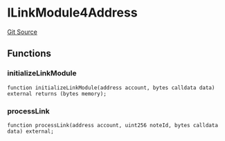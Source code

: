 # ILinkModule4Address
[Git Source](https://github.com/Crossbell-Box/Crossbell-Contracts/blob/301046e95eacfa631ca751822adb220cbb30103a/contracts/interfaces/ILinkModule4Address.sol)


## Functions
### initializeLinkModule


```solidity
function initializeLinkModule(address account, bytes calldata data) external returns (bytes memory);
```

### processLink


```solidity
function processLink(address account, uint256 noteId, bytes calldata data) external;
```

